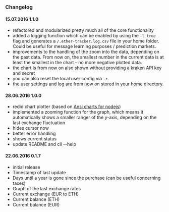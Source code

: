 ### Changelog

#### 15.07.2016 1.1.0
- refactored and modularized pretty much all of the core functionality
- added a logging function which can be enabled by using the `-l true` flag and generates a `/.ether-tracker.log.csv` file in your home folder. Could be useful for message learning purposes / prediction markets.
- improvements to the handling of the zoom into the data, depending on the past data. From now on, the smallest number in the current data is at least the smallest in the chart - no more negative plotted data.
- the chart is from now on also shown without providing a kraken API key and secret
- you can also reset the local user config via `-r`.
- the user settings and log are from now on stored in your home directory.

#### 28.06.2016 1.0.0
- redid chart plotter (based on [Ansi charts for nodejs](https://github.com/jstrace/chart))
- implemented a zooming function for the graph, which means it automatically shows a smaller ranger of the y-axis, depending on the last exchange fluctuation
- hides cursor now
- better error handling
- shows current status
- update README and cli --help

#### 22.06.2016 0.1.7
- initial release
- Timestamp of last update
- Days until a year is gone since the purchase (can be useful concerning taxes)
- Graph of the last exchange rates
- Current exchange (EUR to ETH)
- Current balance (ETH)
- Current balance (EUR)
